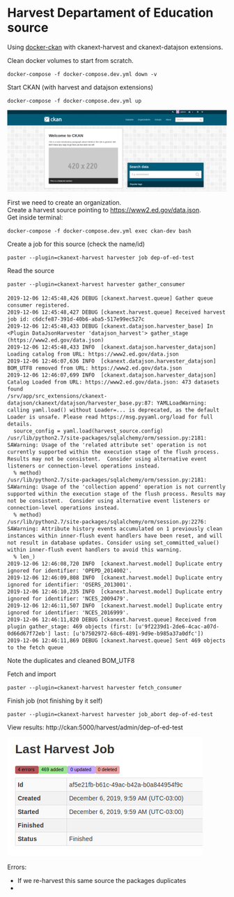 # Harvest Departament of Education source

Using [docker-ckan](https://github.com/ckan/ckan-docker) with ckanext-harvest and ckanext-datajson extensions.  

Clean docker volumes to start from scratch.

```
docker-compose -f docker-compose.dev.yml down -v 
```
Start CKAN (with harvest and datajson extensions)

```
docker-compose -f docker-compose.dev.yml up
```

![clean CKAN](clean-ckan.png)

First we need to create an organization.  
Create a harvest source pointing to https://www2.ed.gov/data.json.  
Get inside terminal:
```
docker-compose -f docker-compose.dev.yml exec ckan-dev bash
```

Create a job for this source (check the name/id)
```
paster --plugin=ckanext-harvest harvester job dep-of-ed-test
```

Read the source 
```
paster --plugin=ckanext-harvest harvester gather_consumer

2019-12-06 12:45:48,426 DEBUG [ckanext.harvest.queue] Gather queue consumer registered.
2019-12-06 12:45:48,427 DEBUG [ckanext.harvest.queue] Received harvest job id: c6dcfe87-391d-40b6-aba5-517e99ec527c
2019-12-06 12:45:48,433 DEBUG [ckanext.datajson.harvester_base] In <Plugin DataJsonHarvester 'datajson_harvest'> gather_stage (https://www2.ed.gov/data.json)
2019-12-06 12:45:48,433 INFO  [ckanext.datajson.harvester_datajson] Loading catalog from URL: https://www2.ed.gov/data.json
2019-12-06 12:46:07,636 INFO  [ckanext.datajson.harvester_datajson] BOM_UTF8 removed from URL: https://www2.ed.gov/data.json
2019-12-06 12:46:07,699 INFO  [ckanext.datajson.harvester_datajson] Catalog Loaded from URL: https://www2.ed.gov/data.json: 473 datasets found
/srv/app/src_extensions/ckanext-datajson/ckanext/datajson/harvester_base.py:87: YAMLLoadWarning: calling yaml.load() without Loader=... is deprecated, as the default Loader is unsafe. Please read https://msg.pyyaml.org/load for full details.
  source_config = yaml.load(harvest_source.config)
/usr/lib/python2.7/site-packages/sqlalchemy/orm/session.py:2181: SAWarning: Usage of the 'related attribute set' operation is not currently supported within the execution stage of the flush process. Results may not be consistent.  Consider using alternative event listeners or connection-level operations instead.
  % method)
/usr/lib/python2.7/site-packages/sqlalchemy/orm/session.py:2181: SAWarning: Usage of the 'collection append' operation is not currently supported within the execution stage of the flush process. Results may not be consistent.  Consider using alternative event listeners or connection-level operations instead.
  % method)
/usr/lib/python2.7/site-packages/sqlalchemy/orm/session.py:2276: SAWarning: Attribute history events accumulated on 1 previously clean instances within inner-flush event handlers have been reset, and will not result in database updates. Consider using set_committed_value() within inner-flush event handlers to avoid this warning.
  % len_)
2019-12-06 12:46:08,720 INFO  [ckanext.harvest.model] Duplicate entry ignored for identifier: 'OPEPD_2014002'.
2019-12-06 12:46:09,808 INFO  [ckanext.harvest.model] Duplicate entry ignored for identifier: 'OSERS_2013001'.
2019-12-06 12:46:10,235 INFO  [ckanext.harvest.model] Duplicate entry ignored for identifier: 'NCES_2009479'.
2019-12-06 12:46:11,507 INFO  [ckanext.harvest.model] Duplicate entry ignored for identifier: 'NCES_2016999'.
2019-12-06 12:46:11,820 DEBUG [ckanext.harvest.queue] Received from plugin gather_stage: 469 objects (first: [u'9f2239d1-2de6-4cac-a07d-0d66d67f72eb'] last: [u'b7502972-68c6-4891-9d9e-b985a37a0dfc'])
2019-12-06 12:46:11,869 DEBUG [ckanext.harvest.queue] Sent 469 objects to the fetch queue
```

Note the duplicates and cleaned BOM_UTF8

Fetch and import
```
paster --plugin=ckanext-harvest harvester fetch_consumer
```

Finish job (not finishing by it self)
```
paster --plugin=ckanext-harvest harvester job_abort dep-of-ed-test
```

View results: http://ckan:5000/harvest/admin/dep-of-ed-test  

![harvest finished](harvest-depofed-finished.png)

Errors:
 - If we re-harvest this same source the packages duplicates
 - 


